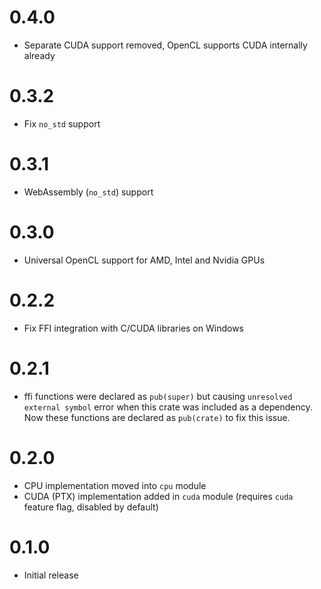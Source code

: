 # 0.4.0
* Separate CUDA support removed, OpenCL supports CUDA internally already

# 0.3.2
* Fix `no_std` support

# 0.3.1
* WebAssembly (`no_std`) support

# 0.3.0
* Universal OpenCL support for AMD, Intel and Nvidia GPUs

# 0.2.2
* Fix FFI integration with C/CUDA libraries on Windows

# 0.2.1
* ffi functions were declared as `pub(super)` but causing `unresolved external symbol` error when this crate was included as a dependency. 
Now these functions are declared as `pub(crate)` to fix this issue.

# 0.2.0
* CPU implementation moved into `cpu` module
* CUDA (PTX) implementation added in `cuda` module (requires `cuda` feature flag, disabled by default)

# 0.1.0
* Initial release
